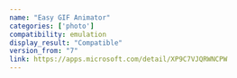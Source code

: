 ```yaml
---
name: "Easy GIF Animator"
categories: ['photo']
compatibility: emulation
display_result: "Compatible"
version_from: "7"
link: https://apps.microsoft.com/detail/XP9C7VJQRWNCPW
---
```

